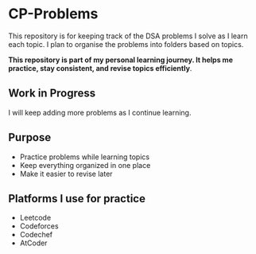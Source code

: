 # CP-Problems
This repository is for keeping track of the DSA problems I solve as I learn each topic. I plan to organise the problems into folders based on topics.

**This repository is part of my personal learning journey. It helps me practice, stay consistent, and revise topics efficiently**.

## Work in Progress
I will keep adding more problems as I continue learning.

## Purpose
- Practice problems while learning topics
- Keep everything organized in one place
- Make it easier to revise later

## Platforms I use for practice
- Leetcode
- Codeforces
- Codechef
- AtCoder
